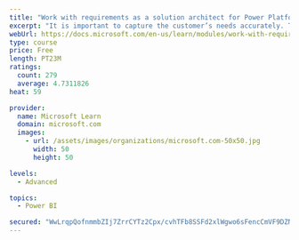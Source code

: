 ```yaml
---
title: "Work with requirements as a solution architect for Power Platform and Dynamics 365"
excerpt: "It is important to capture the customer’s needs accurately. This module explains how to capture requirements and identify functional and non-functional items."
webUrl: https://docs.microsoft.com/en-us/learn/modules/work-with-requirements/
type: course
price: Free
length: PT23M
ratings:
  count: 279
  average: 4.7311826
heat: 59

provider:
  name: Microsoft Learn
  domain: microsoft.com
  images:
    - url: /assets/images/organizations/microsoft.com-50x50.jpg
      width: 50
      height: 50

levels:
  - Advanced

topics:
  - Power BI

secured: "WwLrqpQofnmmbZIj7ZrrCYTz2Cpx/cvhTFb8SSFd2xlWgwo6sFencCmVF9DZNrsN+iP5ulT4S2v6xHxN9oeDMZwkwjX49eUmGISahWYbM6Rd7Nl9klIzqupvEzK8GW2hQBdZkPyMHI1eHqhFMgmOPerdNOOVAP9vafr1TzZUlCtPDEanrA6i2B6D/Kud0OGtSzqKsWvYSIx8ReVh/SAn++VRdX7P8YCV0sAa1dAxjuIDNNSq0pDr+CqDrcxGtpFWxlDB16DtXSYpZI1GxhfTfPyue8mJ36aOnj0fkP6uUWZKQX8XEWJPrc0Cirs4cYdNYR6fT8O/qBfXh8zjg0j70VX7jUPOWR5FxjxEeDUJs2z8Ow/8/KKOUlUINS8B8RT3x6xk7fAHNmXX2pTpNqyqrQ==;OTL46uMsRQEv762gZ6nhfg=="
---
```


